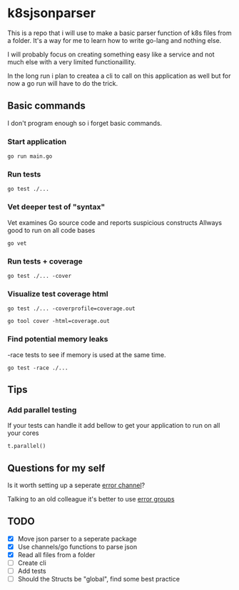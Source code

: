 # k8sjsonparser

This is a repo that i will use to make a basic parser function of k8s files from a folder.
It's a way for me to learn how to write go-lang and nothing else.

I will probably focus on creating something easy like a service and not much else with a very limited functionaillity.

In the long run i plan to createa a cli to call on this application as well but for now a go run will have to do the trick.

## Basic commands

I don't program enough so i forget basic commands.

### Start application

```go run main.go```

### Run tests

```go test ./...```

### Vet deeper test of "syntax"

Vet examines Go source code and reports suspicious constructs
Allways good to run on all code bases

```go vet```

### Run tests + coverage

```go test ./... -cover```

### Visualize test coverage html

```shell
go test ./... -coverprofile=coverage.out

go tool cover -html=coverage.out
```

### Find potential memory leaks

-race tests to see if memory is used at the same time.

```go test -race ./...```

## Tips

### Add parallel testing

If your tests can handle it add bellow to get
your application to run on all your cores

```t.parallel()```

## Questions for my self

Is it worth setting up a seperate [error channel](https://www.atatus.com/blog/goroutines-error-handling/)?

Talking to an old colleague it's better to use [error groups](https://godoc.org/golang.org/x/sync/errgroup)

## TODO

- [x] Move json parser to a seperate package
- [x] Use channels/go functions to parse json
- [x] Read all files from a folder
- [ ] Create cli
- [ ] Add tests
- [ ] Should the Structs be "global", find some best practice
